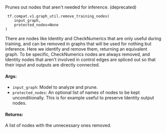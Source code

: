 Prunes out nodes that aren't needed for inference. (deprecated)

```
 tf.compat.v1.graph_util.remove_training_nodes(
    input_graph,
    protected_nodes=None
)
```
There are nodes like Identity and CheckNumerics that are only useful during training, and can be removed in graphs that will be used for nothing but inference. Here we identify and remove them, returning an equivalent graph. To be specific, CheckNumerics nodes are always removed, and Identity nodes that aren't involved in control edges are spliced out so that their input and outputs are directly connected.
#### Args:
- `input_graph`: Model to analyze and prune.
- `protected_nodes`: An optional list of names of nodes to be kept unconditionally. This is for example useful to preserve Identity output nodes.
#### Returns:
A list of nodes with the unnecessary ones removed.
